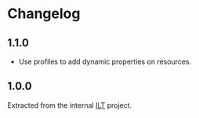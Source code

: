# Changelog

## 1.1.0

- Use profiles to add dynamic properties on resources.

## 1.0.0

Extracted from the internal [ILT](http://ilent.nl) project.
